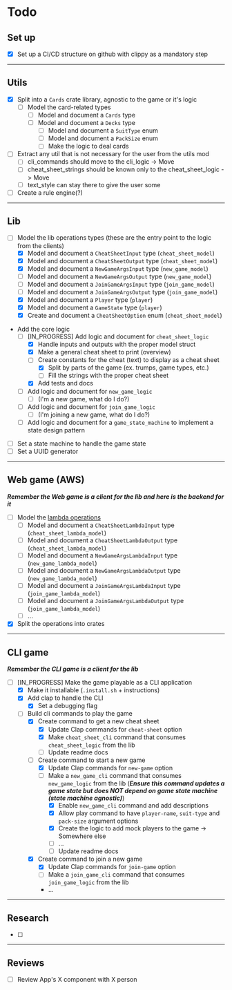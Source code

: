 # Todo

## Set up
- [x] Set up a CI/CD structure on github with clippy as a mandatory step

---

## Utils
- [x] Split into a `Cards` crate library, agnostic to the game or it's logic
  - [ ] Model the card-related types
    - [ ] Model and document a `Cards` type
    - [ ] Model and document a `Decks` type
      - [ ] Model and document a `SuitType` enum
      - [ ] Model and document a `PackSize` enum
      - [ ] Make the logic to deal cards
- [ ] Extract any util that is not necessary for the user from the utils mod
  - [ ] cli_commands should move to the cli_logic -> Move
  - [ ] cheat_sheet_strings should be known only to the cheat_sheet_logic -> Move
  - [ ] text_style can stay there to give the user some 
- [ ] Create a rule engine(?)

---
## Lib
- [ ] Model the lib operations types (these are the entry point to the logic from the clients)
  - [x] Model  and document a `CheatSheetInput` type (`cheat_sheet_model`)
  - [x] Model  and document a `CheatSheetOutput` type  (`cheat_sheet_model`)
  - [x] Model  and document a `NewGameArgsInput` type  (`new_game_model`)
  - [ ] Model  and document a `NewGameArgsOutput` type  (`new_game_model`)
  - [ ] Model  and document a `JoinGameArgsInput` type  (`join_game_model`)
  - [ ] Model  and document a `JoinGameArgsOutput` type  (`join_game_model`)
  - [x] Model  and document a `Player` type (`player`)
  - [x] Model  and document a `GameState` type (`player`)
  - [x] Create and document a `CheatSheetOption` enum (`cheat_sheet_model`)
- Add the core logic
  - [ ] [IN_PROGRESS] Add logic and document for `cheat_sheet_logic`
    - [x] Handle inputs and outputs with the proper model struct
    - [x] Make a general cheat sheet to print (overview)
    - [ ] Create constants for the cheat (text) to display as a cheat sheet
      - [x] Split by parts of the game (ex. trumps, game types, etc.)
      - [ ] Fill the strings with the proper cheat sheet
    - [x] Add tests and docs
  - [ ] Add logic and document for `new_game_logic`
    - [ ] (I'm a new game, what do I do?)
  - [ ] Add logic and document for `join_game_logic`
    - [ ] (I'm joining a new game, what do I do?)
  - [ ] Add logic and document for a `game_state_machine` to implement a state design pattern
- [ ] Set a state machine to handle the game state
- [ ] Set a UUID generator

---

## Web game (AWS)

***Remember the Web game is a client for the lib and here is the backend for it***

- [ ] Model the [lambda operations](https://github.com/Rbatistab/dopplekopf-cdk/blob/main/docs/ARCHITECTURE_AND_DESIGN.md?plain=1#L68-L73)
  - [ ] Model  and document a `CheatSheetLambdaInput` type (`cheat_sheet_lambda_model`)
  - [ ] Model  and document a `CheatSheetLambdaOutput` type  (`cheat_sheet_lambda_model`)
  - [ ] Model  and document a `NewGameArgsLambdaInput` type  (`new_game_lambda_model`)
  - [ ] Model  and document a `NewGameArgsLambdaOutput` type  (`new_game_lambda_model`)
  - [ ] Model  and document a `JoinGameArgsLambdaInput` type  (`join_game_lambda_model`)
  - [ ] Model  and document a `JoinGameArgsLambdaOutput` type  (`join_game_lambda_model`)
  - [ ] ...
- [x] Split the operations into crates

---

## CLI game

***Remember the CLI game is a client for the lib***

- [ ] [IN_PROGRESS] Make the game playable as a CLI application
  - [x] Make it installable (`.install.sh` + instructions)
  - [x] Add clap to handle the CLI
    - [x] Set a debugging flag
  - [ ] Build cli commands to play the game
    - [x] Create command to get a new cheat sheet
      - [x] Update Clap commands for `cheat-sheet` option
      - [x] Make `cheat_sheet_cli` command that consumes `cheat_sheet_logic` from the lib
      - [ ] Update readme docs
    - [ ] Create command to start a new game
      - [x] Update Clap commands for `new-game` option
      - [ ] Make a `new_game_cli` command that consumes `new_game_logic` from the lib (***Ensure this command updates a game state but does NOT depend on game state machine (state machine agnostic)***)
        - [x] Enable `new_game_cli` command and add descriptions
        - [x] Allow play command to have `player-name`, `suit-type` and `pack-size` argument options
        - [x] Create the logic to add mock players to the game -> Somewhere else
        - [ ] ...
        - [ ] Update readme docs
    - [x] Create command to join a new game
      - [x] Update Clap commands for `join-game` option
      - [ ] Make a `join_game_cli` command that consumes `join_game_logic` from the lib
      - ...

---

## Research

- [ ] 

---

## Reviews

- [ ] Review App's X component with X person
